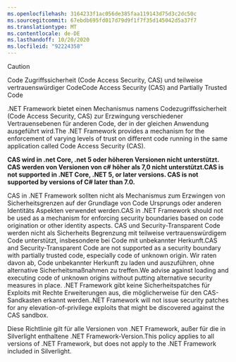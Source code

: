 ```yaml
---
ms.openlocfilehash: 3164233f1ac056de385faa119143d75d3c2dc50c
ms.sourcegitcommit: 67ebdb695fd017d79d9f1f7f35d145042d5a37f7
ms.translationtype: MT
ms.contentlocale: de-DE
ms.lasthandoff: 10/20/2020
ms.locfileid: "92224358"
---
```

> [!CAUTION]
> <span data-ttu-id="c295b-101">Code Zugriffssicherheit (Code Access Security, CAS) und teilweise vertrauenswürdiger Code</span><span class="sxs-lookup"><span data-stu-id="c295b-101">Code Access Security (CAS) and Partially Trusted Code</span></span>
>
> <span data-ttu-id="c295b-102">.NET Framework bietet einen Mechanismus namens Codezugriffssicherheit (Code Access Security, CAS) zur Erzwingung verschiedener Vertrauensebenen für anderen Code, der in der gleichen Anwendung ausgeführt wird.</span><span class="sxs-lookup"><span data-stu-id="c295b-102">The .NET Framework provides a mechanism for the enforcement of varying levels of trust on different code running in the same application called Code Access Security (CAS).</span></span>
>
> <span data-ttu-id="c295b-103">**CAS wird in .net Core, .net 5 oder höheren Versionen nicht unterstützt. CAS werden von Versionen von c# höher als 7,0 nicht unterstützt.**</span><span class="sxs-lookup"><span data-stu-id="c295b-103">**CAS is not supported in .NET Core, .NET 5, or later versions. CAS is not supported by versions of C# later than 7.0.**</span></span>
>
> <span data-ttu-id="c295b-104">CAS in .NET Framework sollten nicht als Mechanismus zum Erzwingen von Sicherheitsgrenzen auf der Grundlage von Code Ursprungs oder anderen Identitäts Aspekten verwendet werden.</span><span class="sxs-lookup"><span data-stu-id="c295b-104">CAS in .NET Framework should not be used as a mechanism for enforcing security boundaries based on code origination or other identity aspects.</span></span> <span data-ttu-id="c295b-105">CAS und Security-Transparent Code werden nicht als Sicherheits Begrenzung mit teilweise vertrauenswürdigem Code unterstützt, insbesondere bei Code mit unbekannter Herkunft.</span><span class="sxs-lookup"><span data-stu-id="c295b-105">CAS and Security-Transparent Code are not supported as a security boundary with partially trusted code, especially code of unknown origin.</span></span> <span data-ttu-id="c295b-106">Wir raten davon ab, Code unbekannter Herkunft zu laden und auszuführen, ohne alternative Sicherheitsmaßnahmen zu treffen.</span><span class="sxs-lookup"><span data-stu-id="c295b-106">We advise against loading and executing code of unknown origins without putting alternative security measures in place.</span></span> <span data-ttu-id="c295b-107">.NET Framework gibt keine Sicherheitspatches für Exploits mit Rechte Erweiterungen aus, die möglicherweise für den CAS-Sandkasten erkannt werden.</span><span class="sxs-lookup"><span data-stu-id="c295b-107">.NET Framework will not issue security patches for any elevation-of-privilege exploits that might be discovered against the CAS sandbox.</span></span>
>
> <span data-ttu-id="c295b-108">Diese Richtlinie gilt für alle Versionen von .NET Framework, außer für die in Silverlight enthaltene .NET Framework-Version.</span><span class="sxs-lookup"><span data-stu-id="c295b-108">This policy applies to all versions of .NET Framework, but does not apply to the .NET Framework included in Silverlight.</span></span>
